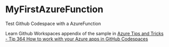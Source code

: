 # MyFirstAzureFunction
Test Github Codespace with a AzureFunction

Learn Github Workspaces appendix of the sample in
[Azure Tips and Tricks - Tip 364 How to work with your Azure apps in GitHub Codespaces](https://microsoft.github.io/AzureTipsAndTricks/blog/tip364.html)
